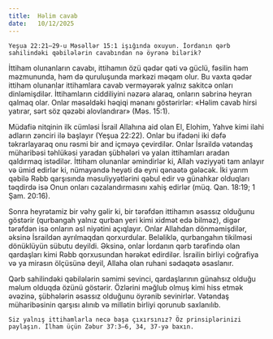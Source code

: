 ```yaml
---
title:  Həlim cavab
date:   10/12/2025
---
```


`Yeşua 22:21–29-u Məsəllər 15:1 işığında oxuyun. İordanın qərb sahilindəki qəbilələrin cavabından nə öyrənə bilərik?`

İttiham olunanların cavabı, ittihamın özü qədər qəti və güclü, fəsilin həm məzmununda, həm də quruluşunda mərkəzi məqam olur. Bu vaxta qədər ittiham olunanlar ittihamlara cavab verməyərək yalnız sakitcə onları dinləmişdilər. İttihamların ciddiliyini nəzərə alaraq, onların səbrinə heyran qalmaq olar. Onlar məsəldəki həqiqi mənanı göstərirlər: «Həlim cavab hirsi yatırar, sərt söz qəzəbi alovlandırar» (Məs. 15:1).

Müdafiə nitqinin ilk cümləsi İsrail Allahına aid olan El, Elohim, Yahve kimi ilahi adların zənciri ilə başlayır (Yeşua 22:22). Onlar bu ifadəni iki dəfə təkrarlayaraq onu rəsmi bir and içməyə çevirdilər. Onlar İsraildə vətəndaş müharibəsi təhlükəsi yaradan şübhələri və yalan ittihamları aradan qaldırmaq istədilər. İttiham olunanlar əmindirlər ki, Allah vəziyyəti tam anlayır və ümid edirlər ki, nümayəndə heyəti də eyni qənaətə gələcək. İki yarım qəbilə Rəbb qarşısında məsuliyyətlərini qəbul edir və günahkar olduqları təqdirdə isə Onun onları cəzalandırmasını xahiş edirlər (müq. Qan. 18:19; 1 Şam. 20:16).

Sonra heyrətamiz bir vəhy gəlir ki, bir tərəfdən ittihamın əsassız olduğunu göstərir (qurbangah yalnız qurban yeri kimi xidmət edə bilməz), digər tərəfdən isə onların əsl niyətini açıqlayır. Onlar Allahdan dönməmişdilər, əksinə İsraildən ayrılmaqdan qorxurdular. Beləliklə, qurbangahın tikilməsi dönüklüyün sübutu deyildi. Əksinə, onlar İordanın qərb tərəfində olan qardaşları kimi Rəbb qorxusundan hərəkət edirdilər. İsrailin birliyi coğrafiya və ya mirasın ölçüsünə deyil, Allaha olan ruhani sədaqətə əsaslanır.

Qərb sahilindəki qəbilələrin səmimi sevinci, qardaşlarının günahsız olduğu məlum olduqda özünü göstərir. Özlərini məğlub olmuş kimi hiss etmək əvəzinə, şübhələrin əsassız olduğunu öyrənib sevinirlər. Vətəndaş müharibəsinin qarşısı alınıb və millətin birliyi qorunub saxlanılıb.

`Siz yalnış ittihamlarla necə başa çıxırsınız? Öz prinsiplərinizi paylaşın. İlham üçün Zəbur 37:3–6, 34, 37-yə baxın.`